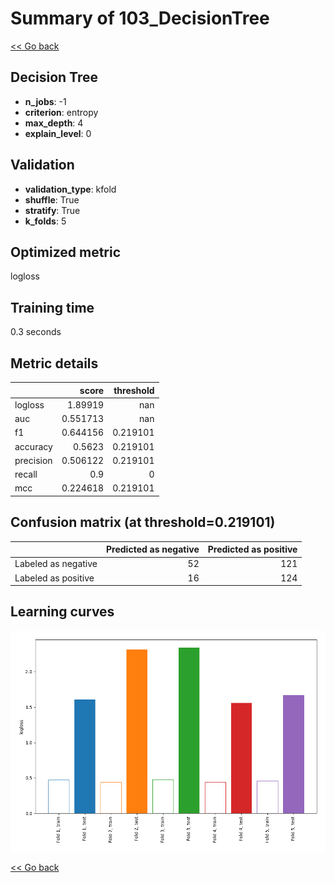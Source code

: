 # Summary of 103_DecisionTree

[<< Go back](../README.md)


## Decision Tree
- **n_jobs**: -1
- **criterion**: entropy
- **max_depth**: 4
- **explain_level**: 0

## Validation
 - **validation_type**: kfold
 - **shuffle**: True
 - **stratify**: True
 - **k_folds**: 5

## Optimized metric
logloss

## Training time

0.3 seconds

## Metric details
|           |    score |   threshold |
|:----------|---------:|------------:|
| logloss   | 1.89919  |  nan        |
| auc       | 0.551713 |  nan        |
| f1        | 0.644156 |    0.219101 |
| accuracy  | 0.5623   |    0.219101 |
| precision | 0.506122 |    0.219101 |
| recall    | 0.9      |    0        |
| mcc       | 0.224618 |    0.219101 |


## Confusion matrix (at threshold=0.219101)
|                     |   Predicted as negative |   Predicted as positive |
|:--------------------|------------------------:|------------------------:|
| Labeled as negative |                      52 |                     121 |
| Labeled as positive |                      16 |                     124 |

## Learning curves
![Learning curves](learning_curves.png)

[<< Go back](../README.md)
